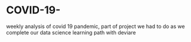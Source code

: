 # COVID-19-
weekly analysis of covid 19 pandemic,
part of project we had to do as we complete our data science learning path with deviare 
